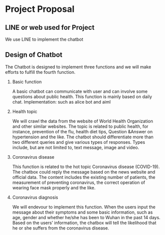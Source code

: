 
# Project Proposal

## LINE or web used for Project
We use LINE to implement the chatbot
## Design of Chatbot

The Chatbot is designed to implement three functions and we will make efforts to fulfill the fourth function.

1. Basic function  

   A basic chatbot can communicate with user and can involve some questions about public health. 
   This function is mainly based on daily chat.
Implementation: such as alice bot and aiml

2. Health topic

   We will crawl the data from the website of World Health Organization and other similar websites. 
   The topic is related to public health, for instance, prevention of the flu, health diet tips, Question &Answer on hypertension and the like. 
   The chatbot should differentiate more than two different queries and give various types of responses. Types include, but are not limited to, text message, image and video. 

3. Coronavirus disease

   This function is related to the hot topic Coronavirus disease (COVID-19). The chatbox could reply the message based on the news website and official data. 
   The content includes the existing number of patients, the measurement of preventing coronavirus, the correct operation of wearing face mask properly and the like.

4. Coronavirus diagnosis

   We will endevour to implement this function. When the users input the message about their symptoms and some basic information, such as age, gender and whether he/she has been to Wuhan in the past 14 days. 
   Based on the users’ information, the chatbox will tell the likelihood that he or she suffers from the coronavirus disease.
